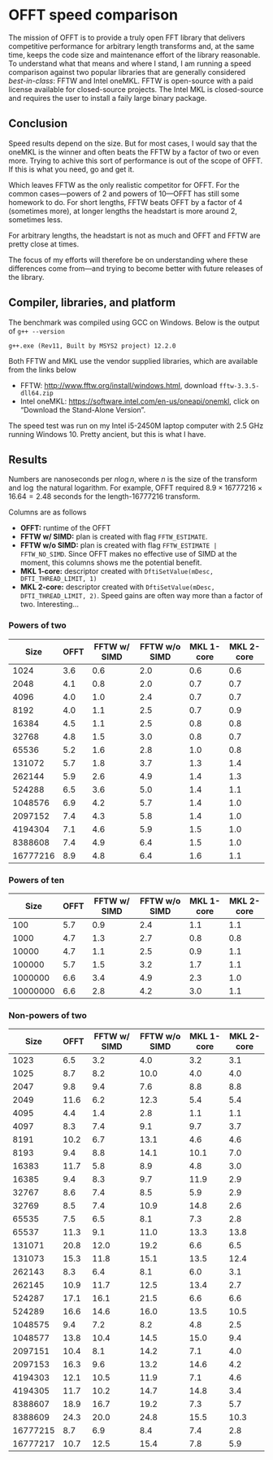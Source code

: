 # OFFT speed comparison

The mission of OFFT is to provide a truly open FFT library that delivers competitive performance for arbitrary length transforms and, at the same time, keeps the code size and maintenance effort of the library reasonable. To understand what that means and where I stand, I am running a speed comparison against two popular libraries that are generally considered *best-in-class*: FFTW and Intel oneMKL. FFTW is open-source with a paid license available for closed-source projects. The Intel MKL is closed-source and requires the user to install a faily large binary package.

## Conclusion

Speed results depend on the size. But for most cases, I would say that the oneMKL is the winner and often beats the FFTW by a factor of two or even more. Trying to achive this sort of performance is out of the scope of OFFT. If this is what you need, go and get it.

Which leaves FFTW as the only realistic competitor for OFFT. For the common cases&mdash;powers of 2 and powers of 10&mdash;OFFT has still some homework to do. For short lengths, FFTW beats OFFT by a factor of 4 (sometimes more), at longer lengths the headstart is more around 2, sometimes less.

For arbitrary lengths, the headstart is not as much and OFFT and FFTW are pretty close at times.

The focus of my efforts will therefore be on understanding where these differences come from&mdash;and trying to become better with future releases of the library.


## Compiler, libraries, and platform

The benchmark was compiled using GCC on Windows. Below is the output of `g++ --version`
```
g++.exe (Rev11, Built by MSYS2 project) 12.2.0
```
Both FFTW and MKL use the vendor supplied libraries, which are available from the links below
- FFTW: <http://www.fftw.org/install/windows.html>, download `fftw-3.3.5-dll64.zip`
- Intel oneMKL: <https://software.intel.com/en-us/oneapi/onemkl>, click on “Download the Stand-Alone Version”.

The speed test was run on my Intel i5-2450M laptop computer with 2.5 GHz running Windows 10. Pretty ancient, but this is what I have.

## Results

Numbers are nanoseconds per $n \log n$, where $n$ is the size of the transform and $\log$ the natural logarithm. For example, OFFT required $8.9 \times 16777216 \times 16.64 = 2.48~\text{seconds}$ for the length-16777216 transform. 

Columns are as follows
- **OFFT:** runtime of the OFFT
- **FFTW w/ SIMD:** plan is created with flag `FFTW_ESTIMATE`.
- **FFTW w/o SIMD:** plan is created with flag `FFTW_ESTIMATE | FFTW_NO_SIMD`. Since OFFT makes no effective use of SIMD at the moment, this columns shows me the potential benefit.
- **MKL 1-core:** descriptor created with `DftiSetValue(mDesc, DFTI_THREAD_LIMIT, 1)`
- **MKL 2-core:** descriptor created with `DftiSetValue(mDesc, DFTI_THREAD_LIMIT, 2)`. Speed gains are often way more than a factor of two. Interesting...


### Powers of two

|    Size     |    OFFT    | FFTW w/ SIMD | FFTW w/o SIMD | MKL 1-core | MKL 2-core |
|-------------|------------|--------------|---------------|------------|------------|
|        1024 |        3.6 |          0.6 |           2.0 |        0.6 |        0.6 |
|        2048 |        4.1 |          0.8 |           2.0 |        0.7 |        0.7 |
|        4096 |        4.0 |          1.0 |           2.4 |        0.7 |        0.7 |
|        8192 |        4.0 |          1.1 |           2.5 |        0.7 |        0.9 |
|       16384 |        4.5 |          1.1 |           2.5 |        0.8 |        0.8 |
|       32768 |        4.8 |          1.5 |           3.0 |        0.8 |        0.7 |
|       65536 |        5.2 |          1.6 |           2.8 |        1.0 |        0.8 |
|      131072 |        5.7 |          1.8 |           3.7 |        1.3 |        1.4 |
|      262144 |        5.9 |          2.6 |           4.9 |        1.4 |        1.3 |
|      524288 |        6.5 |          3.6 |           5.0 |        1.4 |        1.1 |
|     1048576 |        6.9 |          4.2 |           5.7 |        1.4 |        1.0 |
|     2097152 |        7.4 |          4.3 |           5.8 |        1.4 |        1.0 |
|     4194304 |        7.1 |          4.6 |           5.9 |        1.5 |        1.0 |
|     8388608 |        7.4 |          4.9 |           6.4 |        1.5 |        1.0 |
|    16777216 |        8.9 |          4.8 |           6.4 |        1.6 |        1.1 |

### Powers of ten

|    Size     |    OFFT    | FFTW w/ SIMD | FFTW w/o SIMD | MKL 1-core | MKL 2-core |
|-------------|------------|--------------|---------------|------------|------------|
|         100 |        5.7 |          0.9 |           2.4 |        1.1 |        1.1 |
|        1000 |        4.7 |          1.3 |           2.7 |        0.8 |        0.8 |
|       10000 |        4.7 |          1.1 |           2.5 |        0.9 |        1.1 |
|      100000 |        5.7 |          1.5 |           3.2 |        1.7 |        1.1 |
|     1000000 |        6.6 |          3.4 |           4.9 |        2.3 |        1.0 |
|    10000000 |        6.6 |          2.8 |           4.2 |        3.0 |        1.1 |

### Non-powers of two

|    Size     |    OFFT    | FFTW w/ SIMD | FFTW w/o SIMD | MKL 1-core | MKL 2-core |
|-------------|------------|--------------|---------------|------------|------------|
|        1023 |        6.5 |          3.2 |           4.0 |        3.2 |        3.1 |
|        1025 |        8.7 |          8.2 |          10.0 |        4.0 |        4.0 |
|        2047 |        9.8 |          9.4 |           7.6 |        8.8 |        8.8 |
|        2049 |       11.6 |          6.2 |          12.3 |        5.4 |        5.4 |
|        4095 |        4.4 |          1.4 |           2.8 |        1.1 |        1.1 |
|        4097 |        8.3 |          7.4 |           9.1 |        9.7 |        3.7 |
|        8191 |       10.2 |          6.7 |          13.1 |        4.6 |        4.6 |
|        8193 |        9.4 |          8.8 |          14.1 |       10.1 |        7.0 |
|       16383 |       11.7 |          5.8 |           8.9 |        4.8 |        3.0 |
|       16385 |        9.4 |          8.3 |           9.7 |       11.9 |        2.9 |
|       32767 |        8.6 |          7.4 |           8.5 |        5.9 |        2.9 |
|       32769 |        8.5 |          7.4 |          10.9 |       14.8 |        2.6 |
|       65535 |        7.5 |          6.5 |           8.1 |        7.3 |        2.8 |
|       65537 |       11.3 |          9.1 |          11.0 |       13.3 |       13.8 |
|      131071 |       20.8 |         12.0 |          19.2 |        6.6 |        6.5 |
|      131073 |       15.3 |         11.8 |          15.1 |       13.5 |       12.4 |
|      262143 |        8.3 |          6.4 |           8.1 |        6.0 |        3.1 |
|      262145 |       10.9 |         11.7 |          12.5 |       13.4 |        2.7 |
|      524287 |       17.1 |         16.1 |          21.5 |        6.6 |        6.6 |
|      524289 |       16.6 |         14.6 |          16.0 |       13.5 |       10.5 |
|     1048575 |        9.4 |          7.2 |           8.2 |        4.8 |        2.5 |
|     1048577 |       13.8 |         10.4 |          14.5 |       15.0 |        9.4 |
|     2097151 |       10.4 |          8.1 |          14.2 |        7.1 |        4.0 |
|     2097153 |       16.3 |          9.6 |          13.2 |       14.6 |        4.2 |
|     4194303 |       12.1 |         10.5 |          11.9 |        7.1 |        4.6 |
|     4194305 |       11.7 |         10.2 |          14.7 |       14.8 |        3.4 |
|     8388607 |       18.9 |         16.7 |          19.2 |        7.3 |        5.7 |
|     8388609 |       24.3 |         20.0 |          24.8 |       15.5 |       10.3 |
|    16777215 |        8.7 |          6.9 |           8.4 |        7.4 |        2.8 |
|    16777217 |       10.7 |         12.5 |          15.4 |        7.8 |        5.9 |